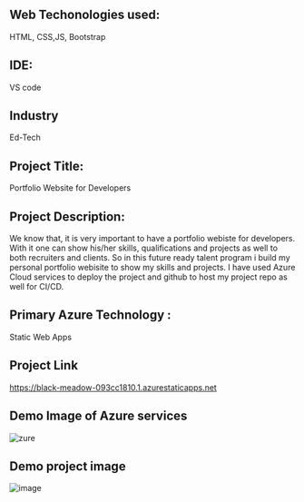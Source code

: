 
## Web Techonologies used: 
 HTML, CSS,JS, Bootstrap
 
## IDE:
VS code

## Industry
Ed-Tech

## Project Title:
Portfolio Website for Developers

## Project Description:
We know that, it is very important to have a portfolio webiste for developers. With it one can show his/her skills, qualifications and projects as well to both recruiters and clients. So in this future ready talent program i build my personal portfolio webisite to show my skills and projects. I have used Azure Cloud services to deploy the project and github to host my project repo as well for CI/CD.

## Primary Azure Technology :
Static Web Apps

## Project Link 
https://black-meadow-093cc1810.1.azurestaticapps.net

## Demo Image of Azure services


![zure](https://user-images.githubusercontent.com/77141674/182036589-0b695c1f-8165-460f-a98f-cda0ee2e1372.png)

## Demo project image

![image](https://user-images.githubusercontent.com/77141674/182036652-e9afb4fd-c224-4a48-8b40-163bdcebdf60.png)

